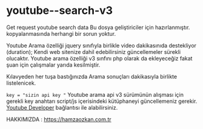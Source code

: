 # youtube--search-v3
Get request youtube search data
Bu dosya geliştiriciler için hazırlanmıştır.  kopyalanmasında herhangi bir sorun yoktur.

Youtube Arama özelliği jquery sınıfıyla birlikle video dakikasınıda destekliyor (duration);
Kendi web sitenize dahil edebilirsiniz güncellemeler sürekli olucaktır. 
Youtube arama özelliği v3 sınfını php olarak da ekleyeceğiz fakat şuan için çalışmalar yarıda kesilmiştir.

Kılavyeden her tuşa bastığınızda Arama sonuçları dakikasıyla birlikte listelenicek.

``
 key = "sizin api key "
``
 Youtube arama api v3 sürümünün alışması için gerekli key anahtarı script/js içerisindeki kütüphaneyi güncellemeniz gerekir.
 [Youtube Developer](https://developers.google.com/youtube/ "Youtube Developer") bağlantısı ile alabilirsiniz.

HAKKIMIZDA : https://hamzaozkan.com.tr
